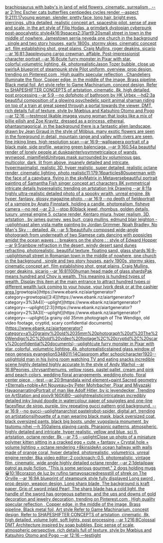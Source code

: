 [brachiosaurus with baby's in land of wild flowers, cinematic, surrealism ,  --ar 2:1](https://www.ebank.nz/aiartgenerator?category=brachiosaurus%20with%20baby%27s%20in%20land%20of%20wild%20flowers%2C%20cinematic%2C%20surrealism%20%2C%20%20--ar%202%3A1)[mc Escher cats butterflies centipedes cycles render --aspect 9:21](https://www.ebank.nz/aiartgenerator?category=mc%20Escher%20cats%20butterflies%20centipedes%20cycles%20render%20--aspect%209%3A21)[11:17](https://www.ebank.nz/aiartgenerator?category=11%3A17)[young woman, slender, pretty face, long hair, bright eyes, piercings, ultra detailed, realistic concept art. spaceship pilot. sense of awe and scale, in the art style of Filip Hodas, a grimdark dystopian cyberpunk post-apocalyptic style](https://www.ebank.nz/aiartgenerator?category=young%20woman%2C%20slender%2C%20pretty%20face%2C%20long%20hair%2C%20bright%20eyes%2C%20piercings%2C%20ultra%20detailed%2C%20realistic%20concept%20art.%20spaceship%20pilot.%20sense%20of%20awe%20and%20scale%2C%20in%20the%20art%20style%20of%20Filip%20Hodas%2C%20a%20grimdark%20dystopian%20cyberpunk%20post-apocalyptic%20style)[4k](https://www.ebank.nz/aiartgenerator?category=4k)[16:9](https://www.ebank.nz/aiartgenerator?category=16%3A9)[spaces](https://www.ebank.nz/aiartgenerator?category=spaces)[2:3](https://www.ebank.nz/aiartgenerator?category=2%3A3)[1](https://www.ebank.nz/aiartgenerator?category=1)[art](https://www.ebank.nz/aiartgenerator?category=art)[9:20](https://www.ebank.nz/aiartgenerator?category=9%3A20)[small street in town in the middle of nowhere, Jamestown serria neveda one church in the background , single and two story houses, early 1800s, stormy skies, cinematic concept art, film establishing shot, great plains, Craig Mullins, roger deakins, sicario --ar 16:8](https://www.ebank.nz/aiartgenerator?category=small%20street%20in%20town%20in%20the%20middle%20of%20nowhere%2C%20Jamestown%20serria%20neveda%20one%20church%20in%20the%20background%20%2C%20single%20and%20two%20story%20houses%2C%20early%201800s%2C%20stormy%20skies%2C%20cinematic%20concept%20art%2C%20film%20establishing%20shot%2C%20great%20plains%2C%20Craig%20Mullins%2C%20roger%20deakins%2C%20sicario%20--ar%2016%3A8)[1:3](https://www.ebank.nz/aiartgenerator?category=1%3A3)[apple](https://www.ebank.nz/aiartgenerator?category=apple)[young cargo crewman, affable. Post-impressionist character portrait --ar 16:8](https://www.ebank.nz/aiartgenerator?category=young%20cargo%20crewman%2C%20affable.%20Post-impressionist%20character%20portrait%20--ar%2016%3A8)[cute furry monster in Pixar with star, colorful,volumetric lighting, 4k, photorealistic](https://www.ebank.nz/aiartgenerator?category=cute%20furry%20monster%20in%20Pixar%20with%20star%2C%20colorful%2Cvolumetric%20lighting%2C%204k%2C%20photorealistic)[Jason Tozer bubble, close up swirls](https://www.ebank.nz/aiartgenerator?category=Jason%20Tozer%20bubble%2C%20close%20up%20swirls)[A blueprint of steampunk style Pilot uniform,  overview, prop design,  trending on Pinterest.com  , High quality specular reflection ,  Chandeliers illuminate the floor, Copper  edge, in the middle of the image, Brass pipeline,  Black metal foil,  Art style refer to Game Machinarium.  concept design, Refer to SHAPESHIFTER CONCEPTS  of artstation, cinematic,  8k, high detailed,  post processing    --ar 5:9   --no dof](https://www.ebank.nz/aiartgenerator?category=A%20blueprint%20of%20steampunk%20style%20Pilot%20uniform%2C%20%20overview%2C%20prop%20design%2C%20%20trending%20on%20Pinterest.com%20%20%2C%20High%20quality%20specular%20reflection%20%2C%20%20Chandeliers%20illuminate%20the%20floor%2C%20Copper%20%20edge%2C%20in%20the%20middle%20of%20the%20image%2C%20Brass%20pipeline%2C%20%20Black%20metal%20foil%2C%20%20Art%20style%20refer%20to%20Game%20Machinarium.%20%20concept%20design%2C%20Refer%20to%20SHAPESHIFTER%20CONCEPTS%20%20of%20artstation%2C%20cinematic%2C%20%208k%2C%20high%20detailed%2C%20%20post%20processing%20%20%20%20--ar%205%3A9%20%20%20--no%20dof)[photo of bathroom by HK Urbex --hd](https://www.ebank.nz/aiartgenerator?category=photo%20of%20bathroom%20by%20HK%20Urbex%20--hd)[2:3](https://www.ebank.nz/aiartgenerator?category=2%3A3)[a beautiful composition of a glowing psychedelic spirit animal shaman riding on top of a train at great speed through a portal towards the viewer, DMT,  rich details full of texture, style by Mœbius and Katsuhiro Otomo and Pogo —ar 12:16 —test](https://www.ebank.nz/aiartgenerator?category=a%20beautiful%20composition%20of%20a%20glowing%20psychedelic%20spirit%20animal%20shaman%20riding%20on%20top%20of%20a%20train%20at%20great%20speed%20through%20a%20portal%20towards%20the%20viewer%2C%20DMT%2C%20%20rich%20details%20full%20of%20texture%2C%20style%20by%20M%C5%93bius%20and%20Katsuhiro%20Otomo%20and%20Pogo%20%E2%80%94ar%2012%3A16%20%E2%80%94test)[most likable image](https://www.ebank.nz/aiartgenerator?category=most%20likable%20image)[a young woman that looks like a mix of billie eilish and Zoe Kravitz, dressed as a princess, ethereal, phantasmagorical, in the background there is a fantastic alien landscape, drawn by  Jean Giraud in the style of Möbius, many exotic flowers are seen in the foreground in detail, mountain range and valley with rivers are seen, fine inking lines, high resolution scan —ar 16:9](https://www.ebank.nz/aiartgenerator?category=a%20young%20woman%20that%20looks%20like%20a%20mix%20of%20billie%20eilish%20and%20Zoe%20Kravitz%2C%20dressed%20as%20a%20princess%2C%20ethereal%2C%20phantasmagorical%2C%20in%20the%20background%20there%20is%20a%20fantastic%20alien%20landscape%2C%20drawn%20by%20%20Jean%20Giraud%20in%20the%20style%20of%20M%C3%B6bius%2C%20many%20exotic%20flowers%20are%20seen%20in%20the%20foreground%20in%20detail%2C%20mountain%20range%20and%20valley%20with%20rivers%20are%20seen%2C%20fine%20inking%20lines%2C%20high%20resolution%20scan%20%E2%80%94ar%2016%3A9)[--wallpaper](https://www.ebank.nz/aiartgenerator?category=--wallpaper)[a portrait of a black male, side profile, wearing green balenciaga, —ar 9:16](https://www.ebank.nz/aiartgenerator?category=a%20portrait%20of%20a%20black%20male%2C%20side%20profile%2C%20wearing%20green%20balenciaga%2C%20%E2%80%94ar%209%3A16)[0.5](https://www.ebank.nz/aiartgenerator?category=0.5)[4](https://www.ebank.nz/aiartgenerator?category=4)[a beautiful render of lonely people at dusk](https://www.ebank.nz/aiartgenerator?category=a%20beautiful%20render%20of%20lonely%20people%20at%20dusk)[painterly](https://www.ebank.nz/aiartgenerator?category=painterly)[symmetrical](https://www.ebank.nz/aiartgenerator?category=symmetrical)[ace of wands, wynwood, miami](https://www.ebank.nz/aiartgenerator?category=ace%20of%20wands%2C%20wynwood%2C%20miami)[field](https://www.ebank.nz/aiartgenerator?category=field)[Unity](https://www.ebank.nz/aiartgenerator?category=Unity)[gas mask surrounded by voluminous gas, multicolor, dark, lit from above, insanely detailed and intricate, hypermaximalist, realistic 3D, hyper realistic, super detailed, realistic octane render, cinematic lighting, photo realistic](https://www.ebank.nz/aiartgenerator?category=gas%20mask%20surrounded%20by%20voluminous%20gas%2C%20multicolor%2C%20dark%2C%20lit%20from%20above%2C%20insanely%20detailed%20and%20intricate%2C%20hypermaximalist%2C%20realistic%203D%2C%20hyper%20realistic%2C%20super%20detailed%2C%20realistic%20octane%20render%2C%20cinematic%20lighting%2C%20photo%20realistic)[11:17](https://www.ebank.nz/aiartgenerator?category=11%3A17)[9:16](https://www.ebank.nz/aiartgenerator?category=9%3A16)[particles](https://www.ebank.nz/aiartgenerator?category=particles)[80](https://www.ebank.nz/aiartgenerator?category=80)[superman with the face of a capybara, flying in the sky](https://www.ebank.nz/aiartgenerator?category=superman%20with%20the%20face%20of%20a%20capybara%2C%20flying%20in%20the%20sky)[Matrix in Metaverse](https://www.ebank.nz/aiartgenerator?category=Matrix%20in%20Metaverse)[beautiful portrait painting of Samantha Fish singer concept art characters 8K symmetrical intricate details hyperealistic trending on artstation Ink Drawing --ar 8:11](https://www.ebank.nz/aiartgenerator?category=beautiful%20portrait%20painting%20of%20Samantha%20Fish%20singer%20concept%20art%20characters%208K%20symmetrical%20intricate%20details%20hyperealistic%20trending%20on%20artstation%20Ink%20Drawing%20--ar%208%3A11)[a highly ultra-realistic detailed photo of a spooky wraith, unreal engine, 8k hyper, fantasy, glossy magazine photo, --ar 16:9 --no depth of field](https://www.ebank.nz/aiartgenerator?category=a%20highly%20ultra-realistic%20detailed%20photo%20of%20a%20spooky%20wraith%2C%20unreal%20engine%2C%208k%20hyper%2C%20fantasy%2C%20glossy%20magazine%20photo%2C%20--ar%2016%3A9%20--no%20depth%20of%20field)[portrait of a vampire by Anato Finnstark, holding a candle, photorealism, fisheye camera --no red  --ar 2:3 --stop 80](https://www.ebank.nz/aiartgenerator?category=portrait%20of%20a%20vampire%20by%20Anato%20Finnstark%2C%20holding%20a%20candle%2C%20photorealism%2C%20fisheye%20camera%20--no%20red%20%20--ar%202%3A3%20--stop%2080)[black jewel, rhombus, golden details, luxury, unreal engine 5, octane render, Kentaro miura, hyper realism, 3D, artstation , by james gurney, wes burt, craig mullins, edmund blair leighton  --uplight](https://www.ebank.nz/aiartgenerator?category=black%20jewel%2C%20rhombus%2C%20golden%20details%2C%20luxury%2C%20unreal%20engine%205%2C%20octane%20render%2C%20Kentaro%20miura%2C%20hyper%20realism%2C%203D%2C%20artstation%20%2C%20by%20james%20gurney%2C%20wes%20burt%2C%20craig%20mullins%2C%20edmund%20blair%20leighton%20%20--uplight)[vast alien vista matte painting by Jordan Grimmer, Noah Bradley, No Man's Sky : : detailed, 4k --ar 5:1](https://www.ebank.nz/aiartgenerator?category=vast%20alien%20vista%20matte%20painting%20by%20Jordan%20Grimmer%2C%20Noah%20Bradley%2C%20No%20Man%27s%20Sky%20%3A%20%3A%20detailed%2C%204k%20--ar%205%3A1)[beautifully composed wide-angle photograph from underneath of two Siamese cats dancing with popsicles amidst the ocean waves : : breakers on the shore : : style of Edward Hopper --ar 9:5](https://www.ebank.nz/aiartgenerator?category=beautifully%20composed%20wide-angle%20photograph%20from%20underneath%20of%20two%20Siamese%20cats%20dancing%20with%20popsicles%20amidst%20the%20ocean%20waves%20%3A%20%3A%20breakers%20on%20the%20shore%20%3A%20%3A%20style%20of%20Edward%20Hopper%20--ar%209%3A5)[rainbow refraction in the desert, windy desert sand dunes refracting, photorealistic, beautiful texture, floating sand, glass shards,](https://www.ebank.nz/aiartgenerator?category=rainbow%20refraction%20in%20the%20desert%2C%20windy%20desert%20sand%20dunes%20refracting%2C%20photorealistic%2C%20beautiful%20texture%2C%20floating%20sand%2C%20glass%20shards%2C)[16:9](https://www.ebank.nz/aiartgenerator?category=16%3A9)[--uplight](https://www.ebank.nz/aiartgenerator?category=--uplight)[small street in Romanian town in the middle of nowhere, one church in the background , single and two story houses, early 1900s, stormy skies, cinematic concept art, film establishing shot, great plains, Craig Mullins, roger deakins, sicario --ar 16:8](https://www.ebank.nz/aiartgenerator?category=small%20street%20in%20Romanian%20town%20in%20the%20middle%20of%20nowhere%2C%20one%20church%20in%20the%20background%20%2C%20single%20and%20two%20story%20houses%2C%20early%201900s%2C%20stormy%20skies%2C%20cinematic%20concept%20art%2C%20film%20establishing%20shot%2C%20great%20plains%2C%20Craig%20Mullins%2C%20roger%20deakins%2C%20sicario%20--ar%2016%3A8)[1100](https://www.ebank.nz/aiartgenerator?category=1100)[human head made of glass shards](https://www.ebank.nz/aiartgenerator?category=human%20head%20made%20of%20glass%20shards)[Pak means hundred and Choy is wealth. This meaning is hundred types of wealth. Display this item at the main entrance to attract hundred types oi different wealth luck coming to your house, your Ivork desk or at the cashier area.](https://www.ebank.nz/aiartgenerator?category=Pak%20means%20hundred%20and%20Choy%20is%20wealth.%20This%20meaning%20is%20hundred%20types%20of%20wealth.%20Display%20this%20item%20at%20the%20main%20entrance%20to%20attract%20hundred%20types%20oi%20different%20wealth%20luck%20coming%20to%20your%20house%2C%20your%20Ivork%20desk%20or%20at%20the%20cashier%20area.)[growtopia](https://www.ebank.nz/aiartgenerator?category=growtopia)[3:4](https://www.ebank.nz/aiartgenerator?category=3%3A4)[--uplight](https://www.ebank.nz/aiartgenerator?category=--uplight)[2:3](https://www.ebank.nz/aiartgenerator?category=2%3A3)[--uplight](https://www.ebank.nz/aiartgenerator?category=--uplight)[a grainy old 35mm photograph of The Wendigo, old video footage, cryptid, scary confidential documents](https://www.ebank.nz/aiartgenerator?category=a%20grainy%20old%2035mm%20photograph%20of%20The%20Wendigo%2C%20old%20video%20footage%2C%20cryptid%2C%20scary%20confidential%20documents)[--uplight](https://www.ebank.nz/aiartgenerator?category=--uplight)[cute furry monster in Pixar with star, colorful, volumetric lighting, 4k, photorealistic](https://www.ebank.nz/aiartgenerator?category=cute%20furry%20monster%20in%20Pixar%20with%20star%2C%20colorful%2C%20volumetric%20lighting%2C%204k%2C%20photorealistic)[stained glass window of neon genesis evangelion](https://www.ebank.nz/aiartgenerator?category=stained%20glass%20window%20of%20neon%20genesis%20evangelion)[534](https://www.ebank.nz/aiartgenerator?category=534)[80](https://www.ebank.nz/aiartgenerator?category=80)[11:14](https://www.ebank.nz/aiartgenerator?category=11%3A14)[Classroom after school](https://www.ebank.nz/aiartgenerator?category=Classroom%20after%20school)[character](https://www.ebank.nz/aiartgenerator?category=character)[1920](https://www.ebank.nz/aiartgenerator?category=1920)[--uplight](https://www.ebank.nz/aiartgenerator?category=--uplight)[old man in his living room watching TV and eating snacks incredible scene highly detailed highly accurate In the style of Andy Warhol --ar 16:8](https://www.ebank.nz/aiartgenerator?category=old%20man%20in%20his%20living%20room%20watching%20TV%20and%20eating%20snacks%20incredible%20scene%20highly%20detailed%20highly%20accurate%20In%20the%20style%20of%20Andy%20Warhol%20--ar%2016%3A8)[Peonies,  chrysanthemums,  yellow roses, pastel pallet,  cream and pink amd peach colors, wedding floral arrangements,  wedding photo, floral center piece, --test  --ar 20:9](https://www.ebank.nz/aiartgenerator?category=Peonies%2C%20%20chrysanthemums%2C%20%20yellow%20roses%2C%20pastel%20pallet%2C%20%20cream%20and%20pink%20amd%20peach%20colors%2C%20wedding%20floral%20arrangements%2C%20%20wedding%20photo%2C%20floral%20center%20piece%2C%20--test%20%20--ar%2020%3A9)[mandala,wind element+paint,Sacred geometry +Eternals+noble+Art Nouveau+by Peter Mohrbacher ,Pixar and Miyazaki Hayao](https://www.ebank.nz/aiartgenerator?category=mandala%2Cwind%20element%2Bpaint%2CSacred%20geometry%20%2BEternals%2Bnoble%2BArt%20Nouveau%2Bby%20Peter%20Mohrbacher%20%2CPixar%20and%20Miyazaki%20Hayao)[narrating](https://www.ebank.nz/aiartgenerator?category=narrating)[Portrait of man like Adolf Hitler,  by jc leyendecker ,Trending on ArtStation and pixiv](https://www.ebank.nz/aiartgenerator?category=Portrait%20of%20man%20like%20Adolf%20Hitler%2C%20%20by%20jc%20leyendecker%20%2CTrending%20on%20ArtStation%20and%20pixiv)[9:16](https://www.ebank.nz/aiartgenerator?category=9%3A16)[0XiB0](https://www.ebank.nz/aiartgenerator?category=0XiB0)[--uplight](https://www.ebank.nz/aiartgenerator?category=--uplight)[realistic](https://www.ebank.nz/aiartgenerator?category=realistic)[intricate](https://www.ebank.nz/aiartgenerator?category=intricate)[an incredibly detailed inky liquid doodle in watercolour paper of squiggles and one-line faces](https://www.ebank.nz/aiartgenerator?category=an%20incredibly%20detailed%20inky%20liquid%20doodle%20in%20watercolour%20paper%20of%20squiggles%20and%20one-line%20faces)[fleur de sirop. purple. tiny repeating gucci pattern grid background. --ar 16:9 --no gucci](https://www.ebank.nz/aiartgenerator?category=fleur%20de%20sirop.%20purple.%20tiny%20repeating%20gucci%20pattern%20grid%20background.%20--ar%2016%3A9%20--no%20gucci)[--uplight](https://www.ebank.nz/aiartgenerator?category=--uplight)[anarchist pastel](https://www.ebank.nz/aiartgenerator?category=anarchist%20pastel)[robot-spider, digital art, trending on artistation](https://www.ebank.nz/aiartgenerator?category=robot-spider%2C%20digital%20art%2C%20trending%20on%20artistation)[silhouette of a man wearing black mask, black oversized coat, black oversized pants, black big boots, under yugoslavia monument, by tsutomu nihei —h 350](https://www.ebank.nz/aiartgenerator?category=silhouette%20of%20a%20man%20wearing%20black%20mask%2C%20black%20oversized%20coat%2C%20black%20oversized%20pants%2C%20black%20big%20boots%2C%20under%20yugoslavia%20monument%2C%20by%20tsutomu%20nihei%20%E2%80%94h%20350)[aliens playing cards, Pharaonic patterns, atmospheric, highly detailed and intricate, hyper realistic, yellow and blue, sci fi, artstation, octane render, 8k --ar 7:5 --uplight](https://www.ebank.nz/aiartgenerator?category=aliens%20playing%20cards%2C%20Pharaonic%20patterns%2C%20atmospheric%2C%20highly%20detailed%20and%20intricate%2C%20hyper%20realistic%2C%20yellow%20and%20blue%2C%20sci%20fi%2C%20artstation%2C%20octane%20render%2C%208k%20--ar%207%3A5%20--uplight)[Close up photo of a miniature polymer kitten sitting in a cracked egg + cute + fantasy + Crystal hole + volume lighting + octane rendering +8k](https://www.ebank.nz/aiartgenerator?category=Close%20up%20photo%20of%20a%20miniature%20polymer%20kitten%20sitting%20in%20a%20cracked%20egg%20%2B%20cute%20%2B%20fantasy%20%2B%20Crystal%20hole%20%2B%20volume%20lighting%20%2B%20octane%20rendering%20%2B8k)[inside](https://www.ebank.nz/aiartgenerator?category=inside)[An ocean hallway with walls made of orange coral, hyper detailed, photorealistic, volumetrics, unreal engine render, 8k](https://www.ebank.nz/aiartgenerator?category=An%20ocean%20hallway%20with%20walls%20made%20of%20orange%20coral%2C%20hyper%20detailed%2C%20photorealistic%2C%20volumetrics%2C%20unreal%20engine%20render%2C%208k)[a video editor::2 cockroach::0.5, photorealistic, vintage film, cinematic, wide angle highly detailed octane render --ar 2:1](https://www.ebank.nz/aiartgenerator?category=a%20video%20editor%3A%3A2%20cockroach%3A%3A0.5%2C%20photorealistic%2C%20vintage%20film%2C%20cinematic%2C%20wide%20angle%20highly%20detailed%20octane%20render%20--ar%202%3A1)[detail](https://www.ebank.nz/aiartgenerator?category=detail)[paw patrol as pulp fiction. "This is some serious gourmet." 2 dogs holding mugs 😀](https://www.ebank.nz/aiartgenerator?category=paw%20patrol%20as%20pulp%20fiction.%20%22This%20is%20some%20serious%20gourmet.%22%202%20dogs%20holding%20mugs%20%F0%9F%98%80)[10:18](https://www.ebank.nz/aiartgenerator?category=10%3A18)[corazon de luz by rufino tamayo](https://www.ebank.nz/aiartgenerator?category=corazon%20de%20luz%20by%20rufino%20tamayo)[sacredness](https://www.ebank.nz/aiartgenerator?category=sacredness)[still of shrek on The Orville --ar 16:9](https://www.ebank.nz/aiartgenerator?category=still%20of%20shrek%20on%20The%20Orville%20--ar%2016%3A9)[A blueprint of steampunk style fully displayed Long sword , prop design, weapon design, Long sharp blade, The background is kraft paper,  Grip of sword inlaid Pearl, The sharp blade has a cold light, the handle of the sword has gorgeous patterns, and the ups and downs of gold decoration and jewelry decoration,  trending on Pinterest.com  , High quality specular reflection ,  Copper  edge, in the middle of the image, Brass pipeline,  Black metal foil,  Art style Refer to Game Machinarium.  concept design, Refer to SHAPESHIFTER CONCEPTS  of artstation, cinematic,  8k, high detailed,  volume light,  soft lights,  post processing    --ar 1:2](https://www.ebank.nz/aiartgenerator?category=A%20blueprint%20of%20steampunk%20style%20fully%20displayed%20Long%20sword%20%2C%20prop%20design%2C%20weapon%20design%2C%20Long%20sharp%20blade%2C%20The%20background%20is%20kraft%20paper%2C%20%20Grip%20of%20sword%20inlaid%20Pearl%2C%20The%20sharp%20blade%20has%20a%20cold%20light%2C%20the%20handle%20of%20the%20sword%20has%20gorgeous%20patterns%2C%20and%20the%20ups%20and%20downs%20of%20gold%20decoration%20and%20jewelry%20decoration%2C%20%20trending%20on%20Pinterest.com%20%20%2C%20High%20quality%20specular%20reflection%20%2C%20%20Copper%20%20edge%2C%20in%20the%20middle%20of%20the%20image%2C%20Brass%20pipeline%2C%20%20Black%20metal%20foil%2C%20%20Art%20style%20Refer%20to%20Game%20Machinarium.%20%20concept%20design%2C%20Refer%20to%20SHAPESHIFTER%20CONCEPTS%20%20of%20artstation%2C%20cinematic%2C%20%208k%2C%20high%20detailed%2C%20%20volume%20light%2C%20%20soft%20lights%2C%20%20post%20processing%20%20%20%20--ar%201%3A2)[16:8](https://www.ebank.nz/aiartgenerator?category=16%3A8)[Colossal DMT Architecture inspired by soap bubbles, Epic sense of scale, atmospheric persepctive, rich details full of texture, style by Mœbius and Katsuhiro Otomo and Pogo —ar 12:16 —test](https://www.ebank.nz/aiartgenerator?category=Colossal%20DMT%20Architecture%20inspired%20by%20soap%20bubbles%2C%20Epic%20sense%20of%20scale%2C%20atmospheric%20persepctive%2C%20rich%20details%20full%20of%20texture%2C%20style%20by%20M%C5%93bius%20and%20Katsuhiro%20Otomo%20and%20Pogo%20%E2%80%94ar%2012%3A16%20%E2%80%94test)[light](https://www.ebank.nz/aiartgenerator?category=light)